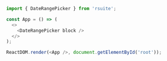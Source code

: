 <!--start-code-->

```js
import { DateRangePicker } from 'rsuite';

const App = () => (
  <>
    <DateRangePicker block />
  </>
);

ReactDOM.render(<App />, document.getElementById('root'));
```

<!--end-code-->
